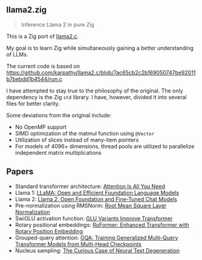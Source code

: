 ## llama2.zig

> Inference Llama 2 in pure Zig

This is a Zig port of [llama2.c](https://github.com/karpathy/llama2.c).

My goal is to learn Zig while simultaneously gaining a better understanding of LLMs.

The current code is based on
https://github.com/karpathy/llama2.c/blob/7ac65cb2c2b169050747be92011b7bebdd1b4544/run.c

I have attempted to stay true to the philosophy of the original. The only dependency is the Zig
`std` library. I have, however, divided it into several files for better clarity.

Some deviations from the original include:

- No OpenMP support
- SIMD optimization of the matmul function using `@Vector`
- Utilization of slices instead of many-item pointers
- For models of 4096+ dimensions, thread pools are utilized to parallelize independent matrix
  multiplications

## Papers

- Standard transformer architecture: [Attention Is All You Need](https://arxiv.org/abs/1706.03762)
- Llama 1: [LLaMA: Open and Efficient Foundation Language Models](https://arxiv.org/abs/2302.13971)
- Llama 2: [Llama 2: Open Foundation and Fine-Tuned Chat Models](https://arxiv.org/abs/2307.09288)
- Pre-normalization using RMSNorm: [Root Mean Square Layer Normalization](https://arxiv.org/abs/1910.07467)
- SwiGLU activation function: [GLU Variants Improve Transformer](https://arxiv.org/abs/2002.05202)
- Rotary positional embeddings: [RoFormer: Enhanced Transformer with Rotary Position Embedding](https://arxiv.org/abs/2104.09864)
- Grouped-query attention: [GQA: Training Generalized Multi-Query Transformer Models from Multi-Head Checkpoints](https://arxiv.org/abs/2305.13245v1)
- Nucleus sampling: [The Curious Case of Neural Text Degeneration](https://arxiv.org/abs/1904.09751)
